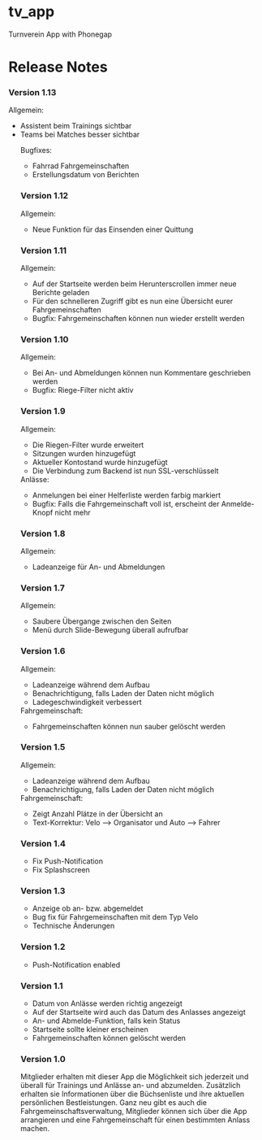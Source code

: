 tv_app
======

Turnverein App with Phonegap

<h1>Release Notes</h1>

<h3>Version 1.13</h3>
Allgemein:
<ul>
<li>Assistent beim Trainings sichtbar</li>
<li>Teams bei Matches besser sichtbar</li>

Bugfixes:
<ul>
<li>Fahrrad Fahrgemeinschaften</li>
<li>Erstellungsdatum von Berichten</li>
</ul>

<h3>Version 1.12</h3>
Allgemein:
<ul>
<li>Neue Funktion für das Einsenden einer Quittung</li>
</ul>

<h3>Version 1.11</h3>
Allgemein:
<ul>
<li>Auf der Startseite werden beim Herunterscrollen immer neue Berichte geladen</li>
<li>Für den schnelleren Zugriff gibt es nun eine Übersicht eurer Fahrgemeinschaften</li>
<li>Bugfix: Fahrgemeinschaften können nun wieder erstellt werden</li>
</ul>

<h3>Version 1.10</h3>
Allgemein:
<ul>
<li>Bei An- und Abmeldungen können nun Kommentare geschrieben werden</li>
<li>Bugfix: Riege-Filter nicht aktiv</li>
</ul>

<h3>Version 1.9</h3>
Allgemein:
<ul>
<li>Die Riegen-Filter wurde erweitert</li>
<li>Sitzungen wurden hinzugefügt</li>
<li>Aktueller Kontostand wurde hinzugefügt</li>
<li>Die Verbindung zum Backend ist nun SSL-verschlüsselt</li>
</ul>
Anlässe:
<ul>
<li>Anmelungen bei einer Helferliste werden farbig markiert</li>
<li>Bugfix: Falls die Fahrgemeinschaft voll ist, erscheint der Anmelde-Knopf nicht mehr</li>
</ul>

<h3>Version 1.8</h3>
Allgemein:
<ul>
<li>Ladeanzeige für An- und Abmeldungen</li>
</ul>

<h3>Version 1.7</h3>
Allgemein:
<ul>
<li>Saubere Übergange zwischen den Seiten</li>
<li>Menü durch Slide-Bewegung überall aufrufbar</li>
</ul>

<h3>Version 1.6</h3>
Allgemein:
<ul>
<li>Ladeanzeige während dem Aufbau</li>
<li>Benachrichtigung, falls Laden der Daten nicht möglich</li>
<li>Ladegeschwindigkeit verbessert</li>
</ul>
Fahrgemeinschaft:
<ul>
<li>Fahrgemeinschaften können nun sauber gelöscht werden</li>
</ul>

<h3>Version 1.5</h3>
Allgemein:
<ul>
<li>Ladeanzeige während dem Aufbau</li>
<li>Benachrichtigung, falls Laden der Daten nicht möglich</li>
</ul>
Fahrgemeinschaft:
<ul>
<li>Zeigt Anzahl Plätze in der Übersicht an</li>
<li>Text-Korrektur: Velo --> Organisator und Auto --> Fahrer</li>
</ul>

<h3>Version 1.4</h3>
<ul>
<li>Fix Push-Notification</li>
<li>Fix Splashscreen</li>
</ul>

<h3>Version 1.3</h3>
<ul>
<li>Anzeige ob an- bzw. abgemeldet</li>
<li>Bug fix für Fahrgemeinschaften mit dem Typ Velo</li>
<li>Technische Änderungen</li>
</ul>

<h3>Version 1.2</h3>
<ul>
<li>Push-Notification enabled</li>
</ul>

<h3>Version 1.1</h3>
<ul>
<li>Datum von Anlässe werden richtig angezeigt</li>
<li>Auf der Startseite wird auch das Datum des Anlasses angezeigt</li>
<li>An- und Abmelde-Funktion, falls kein Status</li>
<li>Startseite sollte kleiner erscheinen</li>
<li>Fahrgemeinschaften können gelöscht werden</li>
</ul>

<h3>Version 1.0</h3>
Mitglieder erhalten mit dieser App die Möglichkeit sich jederzeit und überall für Trainings und Anlässe an- und abzumelden. Zusätzlich erhalten sie Informationen über die Büchsenliste und ihre aktuellen persönlichen Bestleistungen. Ganz neu gibt es auch die Fahrgemeinschaftsverwaltung, Mitglieder können sich über die App arrangieren und eine Fahrgemeinschaft für einen bestimmten Anlass machen.
